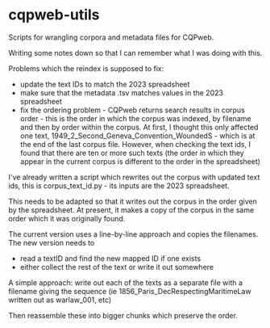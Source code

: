 # cqpweb-utils

Scripts for wrangling corpora and metadata files for CQPweb.

Writing some notes down so that I can remember what I was doing with this.

Problems which the reindex is supposed to fix:

* update the text IDs to match the 2023 spreadsheet
* make sure that the metadata .tsv matches values in the 2023 spreadsheet
* fix the ordering problem - CQPweb returns search results in corpus order -
  this is the order in which the corpus was indexed, by filename and then
  by order within the corpus. At first, I thought this only affected one
  text, 1949_2_Second_Geneva_Convention_WoundedS - which is at the end of the
  last corpus file. However, when checking the text ids, I found that there
  are ten or more such texts (the order in which they appear in the current
  corpus is different to the order in the spreadsheet)


I've already written a script which rewrites out the corpus with updated text
ids, this is corpus_text_id.py - its inputs are the 2023 spreadsheet.

This needs to be adapted so that it writes out the corpus in the order given
by the spreadsheet. At present, it makes a copy of the corpus in the same order
which it was originally found.

The current version uses a line-by-line approach and copies the filenames. The
new version needs to 

- read a textID and find the new mapped ID if one exists
- either collect the rest of the text or write it out somewhere

A simple approach: write out each of the texts as a separate file with a 
filename giving the sequence (ie 1856_Paris_DecRespectingMaritimeLaw written
out as warlaw_001, etc)

Then reassemble these into bigger chunks which preserve the order.

